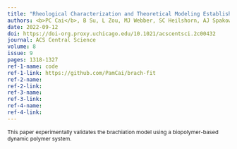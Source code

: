 ```yaml
---
title: "Rheological Characterization and Theoretical Modeling Establish Molecular Design Rules for Tailored Dynamically Associating Polymers"
authors: <b>PC Cai</b>, B Su, L Zou, MJ Webber, SC Heilshorn, AJ Spakowitz
date: 2022-09-12
doi: https://doi-org.proxy.uchicago.edu/10.1021/acscentsci.2c00432
journal: ACS Central Science
volume: 8
issue: 9
pages: 1318-1327
ref-1-name: code
ref-1-link: https://github.com/PamCai/brach-fit
ref-2-name: 
ref-2-link: 
ref-3-name:
ref-3-link:
ref-4-name:
ref-4-link:
---
```


<span style="font-size:12px;">This paper experimentally validates the brachiation model using a biopolymer-based dynamic polymer system.</span>
